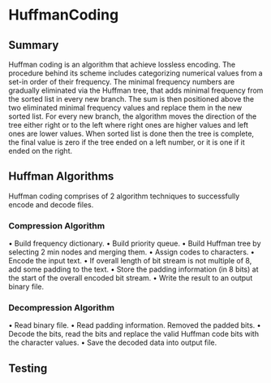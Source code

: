 # HuffmanCoding

## Summary

Huffman coding is an algorithm that achieve lossless encoding. The procedure behind its scheme includes categorizing numerical values from a set-in order of their frequency. The minimal frequency numbers are gradually eliminated via the Huffman tree, that adds minimal frequency from the sorted list in every new branch. The sum is then positioned above the two eliminated minimal frequency values and replace them in the new sorted list. For every new branch, the algorithm moves the direction of the tree either right or to the left where right ones are higher values and left ones are lower values. When sorted list is done then the tree is complete, the final value is zero if the tree ended on a left number, or it is one if it ended on the right.

## Huffman Algorithms

Huffman coding comprises of 2 algorithm techniques to successfully encode and decode files.  

### Compression Algorithm

•	Build frequency dictionary.
•	Build priority queue.
•	Build Huffman tree by selecting 2 min nodes and merging them.
•	Assign codes to characters.
•	Encode the input text.
•	If overall length of bit stream is not multiple of 8, add some padding to the text.
•	Store the padding information (in 8 bits) at the start of the overall encoded bit stream.
•	Write the result to an output binary file.

### Decompression Algorithm

•	Read binary file.
•	Read padding information. Removed the padded bits.
•	Decode the bits, read the bits and replace the valid Huffman code bits with the character values.
•	Save the decoded data into output file.

## Testing




